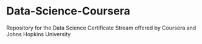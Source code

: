 # Data-Science-Coursera
Repository for the Data Science Certificate Stream offered by Coursera and Johns Hopkins University
